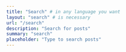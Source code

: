 ```yaml
---
title: "Search" # in any language you want
layout: "search" # is necessary
url: "/search"
description: "Search for posts"
summary: "search"
placeholder: "Type to search posts"
---
```

